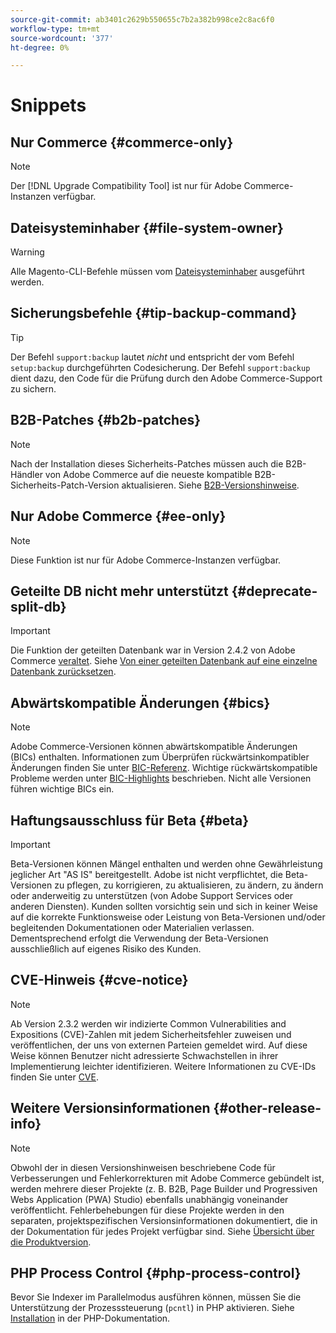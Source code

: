 ```yaml
---
source-git-commit: ab3401c2629b550655c7b2a382b998ce2c8ac6f0
workflow-type: tm+mt
source-wordcount: '377'
ht-degree: 0%

---
```

# Snippets

## Nur Commerce {#commerce-only}

>[!NOTE]
>
>Der [!DNL Upgrade Compatibility Tool] ist nur für Adobe Commerce-Instanzen verfügbar.

<!-- Configuration guide snippets -->

## Dateisysteminhaber {#file-system-owner}

>[!WARNING]
>
>Alle Magento-CLI-Befehle müssen vom [Dateisysteminhaber](/help/configuration/cli/config-cli.md#prerequisites) ausgeführt werden.

## Sicherungsbefehle {#tip-backup-command}

>[!TIP]
>
>Der Befehl `support:backup` lautet _nicht_ und entspricht der vom Befehl `setup:backup` durchgeführten Codesicherung. Der Befehl `support:backup` dient dazu, den Code für die Prüfung durch den Adobe Commerce-Support zu sichern.

## B2B-Patches {#b2b-patches}

>[!NOTE]
>
>Nach der Installation dieses Sicherheits-Patches müssen auch die B2B-Händler von Adobe Commerce auf die neueste kompatible B2B-Sicherheits-Patch-Version aktualisieren. Siehe [B2B-Versionshinweise](https://experienceleague.adobe.com/en/docs/commerce-admin/b2b/release-notes).

## Nur Adobe Commerce {#ee-only}

>[!NOTE]
>
>Diese Funktion ist nur für Adobe Commerce-Instanzen verfügbar.

## Geteilte DB nicht mehr unterstützt {#deprecate-split-db}

>[!IMPORTANT]
>
>Die Funktion der geteilten Datenbank war in Version 2.4.2 von Adobe Commerce [veraltet](https://community.magento.com/t5/Magento-DevBlog/Deprecation-of-Split-Database-in-Magento-Commerce/ba-p/465187?_ga=2.128934671.2024864496.1657558157-1596100530.1657558157). Siehe [Von einer geteilten Datenbank auf eine einzelne Datenbank zurücksetzen](/help/configuration/storage/revert-split-database.md).

<!-- End of Configuration guide snippets -->

## Abwärtskompatible Änderungen {#bics}

>[!NOTE]
>
>Adobe Commerce-Versionen können abwärtskompatible Änderungen (BICs) enthalten. Informationen zum Überprüfen rückwärtsinkompatibler Änderungen finden Sie unter [BIC-Referenz](https://developer.adobe.com/commerce/php/development/backward-incompatible-changes/reference/). Wichtige rückwärtskompatible Probleme werden unter [BIC-Highlights](https://developer.adobe.com/commerce/php/development/backward-incompatible-changes/highlights/) beschrieben. Nicht alle Versionen führen wichtige BICs ein.

## Haftungsausschluss für Beta {#beta}

>[!IMPORTANT]
>
>Beta-Versionen können Mängel enthalten und werden ohne Gewährleistung jeglicher Art &quot;AS IS&quot; bereitgestellt. Adobe ist nicht verpflichtet, die Beta-Versionen zu pflegen, zu korrigieren, zu aktualisieren, zu ändern, zu ändern oder anderweitig zu unterstützen (von Adobe Support Services oder anderen Diensten). Kunden sollten vorsichtig sein und sich in keiner Weise auf die korrekte Funktionsweise oder Leistung von Beta-Versionen und/oder begleitenden Dokumentationen oder Materialien verlassen. Dementsprechend erfolgt die Verwendung der Beta-Versionen ausschließlich auf eigenes Risiko des Kunden.

## CVE-Hinweis {#cve-notice}

>[!NOTE]
>
>Ab Version 2.3.2 werden wir indizierte Common Vulnerabilities and Expositions (CVE)-Zahlen mit jedem Sicherheitsfehler zuweisen und veröffentlichen, der uns von externen Parteien gemeldet wird. Auf diese Weise können Benutzer nicht adressierte Schwachstellen in ihrer Implementierung leichter identifizieren. Weitere Informationen zu CVE-IDs finden Sie unter [CVE](https://cve.mitre.org/).

## Weitere Versionsinformationen {#other-release-info}

>[!NOTE]
>
>Obwohl der in diesen Versionshinweisen beschriebene Code für Verbesserungen und Fehlerkorrekturen mit Adobe Commerce gebündelt ist, werden mehrere dieser Projekte (z. B. B2B, Page Builder und Progressiven Webs Application (PWA) Studio) ebenfalls unabhängig voneinander veröffentlicht. Fehlerbehebungen für diese Projekte werden in den separaten, projektspezifischen Versionsinformationen dokumentiert, die in der Dokumentation für jedes Projekt verfügbar sind. Siehe [Übersicht über die Produktversion](/help/release/release-notes/overview.md).

## PHP Process Control {#php-process-control}

Bevor Sie Indexer im Parallelmodus ausführen können, müssen Sie die Unterstützung der Prozesssteuerung (`pcntl`) in PHP aktivieren. Siehe [Installation](https://www.php.net/manual/en/pcntl.installation.php) in der PHP-Dokumentation.
